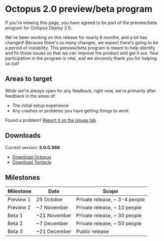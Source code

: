 Octopus 2.0 preview/beta program
==================================

If you're viewing this page, you have agreed to be part of the preview/beta program for Octopus Deploy 2.0. 

We've been working on this release for nearly 6 months, and a lot has changed! Because there's so many changes, we expect there's going to be a period of instability. This preview/beta program is meant to help identify and fix those issues so that we can improve the product and get it out. Your participation in the program is vital, and we sincerely thank you for helping us out! 

## Areas to target

While we're always open for any feedback, right now, we're primarily after feedback in the areas of:

 * The initial setup experience
 * Any crashes or problems you have getting things to work

Found a problem? [Report it on the issues tab](https://github.com/OctopusDeploy/Issues/issues)

## Downloads

Current version: **2.0.0.568**

 - [Download Octopus](https://s3-eu-west-1.amazonaws.com/octopus-downloads/2.0/Octopus.2.0.0.568.msi)
 - [Download Tentacle](https://s3-eu-west-1.amazonaws.com/octopus-downloads/2.0/Octopus.Tentacle.2.0.0.568.msi)

## Milestones

Milestone|Date|Scope
---------|----|----------
Preview 1|25 October|Private release, ~ 3-4 people
Preview 2|~7 November|Private release, ~ 10 people
Beta 1|~21 November|Private release, ~ 30 people
Beta 2|~7 December|Private release, ~ 50 people
Beta 3|~21 December|Public release
